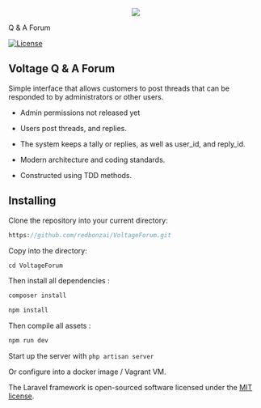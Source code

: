 <p align="center"><img src="https://2e64oz2sjk733hqp882l9xbo-wpengine.netdna-ssl.com/wp-content/uploads/2018/01/voltage_red_logo-1.png"></p>
<p>Q & A Forum</p>

<p align="center">

<a href="https://packagist.org/packages/laravel/framework"><img src="https://poser.pugx.org/laravel/framework/license.svg" alt="License"></a>
</p>

## Voltage Q & A Forum

Simple interface that allows customers to post threads that can be responded to by administrators or other users. 
 - Admin permissions not released yet

- Users post threads, and replies.
- The system keeps a tally or replies, as well as user_id, and reply_id.
- Modern architecture and coding standards.
- Constructed using TDD methods.


## Installing

Clone the repository into your current directory: 

```php
https://github.com/redbonzai/VoltageForum.git
```

Copy into the directory: 
```php
cd VoltageForum
```

Then install all dependencies : 

```php
composer install 

npm install
```

Then compile all assets : 

```php
npm run dev 
```

Start up the server with `php artisan server`

Or configure into a docker image / Vagrant VM.



The Laravel framework is open-sourced software licensed under the [MIT license](https://opensource.org/licenses/MIT).

